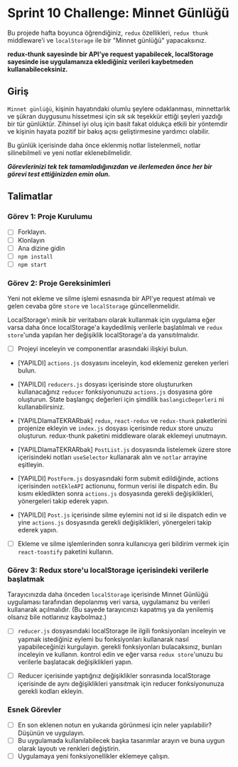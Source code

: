 # Sprint 10 Challenge: Minnet Günlüğü

Bu projede hafta boyunca öğrendiğiniz, `redux` özellikleri, `redux thunk` middleware'i ve `localStorage` ile bir "Minnet günlüğü" yapacaksınız.

**redux-thunk sayesinde bir API'ye request yapabilecek, localStorage sayesinde ise uygulamanıza eklediğiniz verileri kaybetmeden kullanabileceksiniz.**

## Giriş

`Minnet günlüğü`, kişinin hayatındaki olumlu şeylere odaklanması,
minnettarlık ve şükran duygusunu hissetmesi için sık sık
teşekkür ettiği şeyleri yazdığı bir tür günlüktür. Zihinsel iyi
oluş için basit fakat oldukça etkili bir yöntemdir ve kişinin
hayata pozitif bir bakış açısı geliştirmesine yardımcı olabilir.

Bu günlük içerisinde daha önce eklenmiş notlar listelenmeli, notlar silinebilmeli ve yeni notlar eklenebilmelidir.

**_Görevlerinizi tek tek tamamladığınızdan ve ilerlemeden önce her bir görevi test ettiğinizden emin olun._**

## Talimatlar

### Görev 1: Proje Kurulumu

- [ ] Forklayın.
- [ ] Klonlayın
- [ ] Ana dizine gidin
- [ ] `npm install`
- [ ] `npm start`

### Görev 2: Proje Gereksinimleri

Yeni not ekleme ve silme işlemi esnasında bir API'ye request atılmalı ve gelen cevaba göre `store` ve `localStorage` güncellenmelidir.

LocalStorage'ı minik bir veritabanı olarak kullanmak için uygulama eğer varsa daha önce localStorage'a kaydedilmiş verilerle başlatılmalı ve `redux store`'unda yapılan her değişiklik localStorage'a da yansıtılmalıdır.

- [ ] Projeyi inceleyin ve componentlar arasındaki ilişkiyi bulun.

- [YAPILDI] `actions.js` dosyasını inceleyin, kod eklemeniz gereken yerleri bulun.

- [YAPILDI] `reducers.js` dosyası içerisinde store oluştururken kullanacağınız `reducer` fonksiyonunuzu `actions.js` dosyasına göre oluşturun. State başlangıç değerleri için şimdilik `baslangicDegerleri` ni kullanabilirsiniz.

- [YAPILDIamaTEKRARbak] `redux`, `react-redux` ve `redux-thunk` paketlerini projenize ekleyin ve `index.js` dosyası içerisinde redux store unuzu oluşturun. redux-thunk paketini middleware olarak eklemeyi unutmayın.

- [YAPILDIamaTEKRARbak] `PostList.js` dosyasında listelemek üzere store içerisindeki notları `useSelector` kullanarak alın ve `notlar` arrayine eşitleyin.

- [YAPILDI] `PostForm.js` dosyasındaki form submit edildiğinde, actions içerisinden `notEkleAPI` actionunu, formun verisi ile dispatch edin. Bu kısmı ekledikten sonra `actions.js` dosyasında gerekli değişiklikleri, yönergeleri takip ederek yapın.

- [YAPILDI] `Post.js` içerisinde silme eylemini not id si ile dispatch edin ve yine `actions.js` dosyasında gerekli değişiklikleri, yönergeleri takip ederek yapın.

- [ ] Ekleme ve silme işlemlerinden sonra kullanıcıya geri bildirim vermek için `react-toastify` paketini kullanın.

### Görev 3: Redux store'u localStorage içerisindeki verilerle başlatmak

Tarayıcınızda daha önceden `localStorage` içerisinde Minnet Günlüğü uygulaması tarafından depolanmış veri varsa, uygulamanız bu verileri kullanarak açılmalıdır. (Bu sayede tarayıcınızı kapatmış ya da yenilemiş olsanız bile notlarınız kaybolmaz.)

- [ ] `reducer.js` dosyasındaki localStorage ile ilgili fonksiyonları inceleyin ve yapmak istediğiniz eylemi bu fonksiyonları kullanarak nasıl yapabileceğinizi kurgulayın. gerekli fonksiyonları bulacaksınız, bunları inceleyin ve kullanın. kontrol edin ve eğer varsa `redux store`'unuzu bu verilerle başlatacak değişiklikleri yapın.

- [ ] Reducer içerisinde yaptığnız değişiklikler sonrasında localStorage içerisinde de aynı değişiklikleri yansıtmak için reducer fonksiyonunuza gerekli kodları ekleyin.

### Esnek Görevler

- [ ] En son eklenen notun en yukarıda görünmesi için neler yapılabilir? Düşünün ve uygulayın.
- [ ] Bu uygulamada kullanılabilecek başka tasarımlar arayın ve buna uygun olarak layoutı ve renkleri değiştirin.
- [ ] Uygulamaya yeni fonksiyonellikler eklemeye çalışın.
